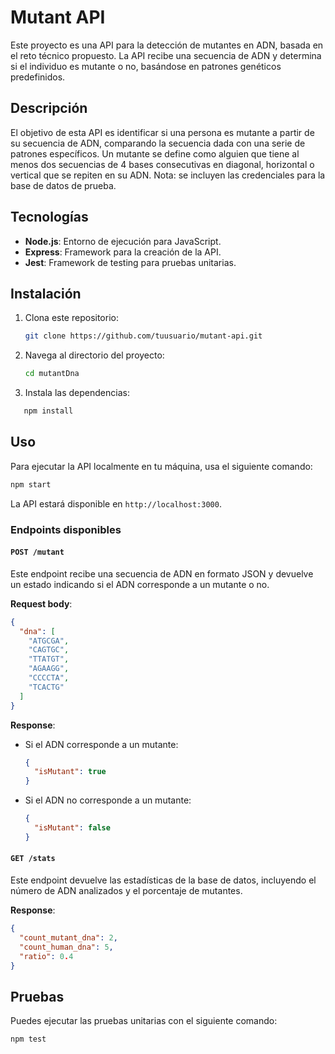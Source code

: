 # Mutant API

Este proyecto es una API para la detección de mutantes en ADN, basada en el reto técnico propuesto. La API recibe una secuencia de ADN y determina si el individuo es mutante o no, basándose en patrones genéticos predefinidos.

## Descripción

El objetivo de esta API es identificar si una persona es mutante a partir de su secuencia de ADN, comparando la secuencia dada con una serie de patrones específicos. Un mutante se define como alguien que tiene al menos dos secuencias de 4 bases consecutivas en diagonal, horizontal o vertical que se repiten en su ADN.
Nota: se incluyen las credenciales para la base de datos de prueba.

## Tecnologías

- **Node.js**: Entorno de ejecución para JavaScript.
- **Express**: Framework para la creación de la API.
- **Jest**: Framework de testing para pruebas unitarias.

## Instalación

1. Clona este repositorio:
   ```bash
   git clone https://github.com/tuusuario/mutant-api.git
2. Navega al directorio del proyecto:
   ```bash
   cd mutantDna
3. Instala las dependencias:
```bash
   npm install
```

## Uso

Para ejecutar la API localmente en tu máquina, usa el siguiente comando:

```bash
npm start
```

La API estará disponible en `http://localhost:3000`.

### Endpoints disponibles

#### `POST /mutant`

Este endpoint recibe una secuencia de ADN en formato JSON y devuelve un estado indicando si el ADN corresponde a un mutante o no.

**Request body**:

```json
{
  "dna": [
    "ATGCGA",
    "CAGTGC",
    "TTATGT",
    "AGAAGG",
    "CCCCTA",
    "TCACTG"
  ]
}
```

**Response**:

- Si el ADN corresponde a un mutante:
  ```json
  {
    "isMutant": true
  }
  ```
- Si el ADN no corresponde a un mutante:
  ```json
  {
    "isMutant": false
  }
  ```

#### `GET /stats`

Este endpoint devuelve las estadísticas de la base de datos, incluyendo el número de ADN analizados y el porcentaje de mutantes.

**Response**:

```json
{
  "count_mutant_dna": 2,
  "count_human_dna": 5,
  "ratio": 0.4
}
```

## Pruebas

Puedes ejecutar las pruebas unitarias con el siguiente comando:

```bash
npm test
```
